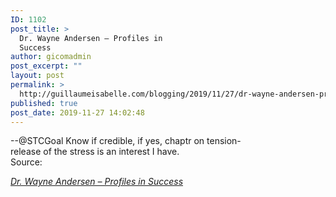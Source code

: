 ```yaml
---
ID: 1102
post_title: >
  Dr. Wayne Andersen – Profiles in
  Success
author: gicomadmin
post_excerpt: ""
layout: post
permalink: >
  http://guillaumeisabelle.com/blogging/2019/11/27/dr-wayne-andersen-profiles-in-success/
published: true
post_date: 2019-11-27 14:02:48
---
```

<div>
  <div>
    --@STCGoal Know if credible, if yes, chaptr on tension-release of the stress is an interest I have.
  </div>
</div> Source: 

*[Dr. Wayne Andersen – Profiles in Success][1]*

 [1]: https://profilesinsuccessbook.com/profile-success/wayne-andersen/